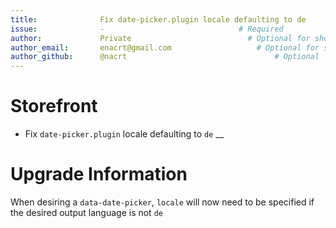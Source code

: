 ```yaml
---
title:              Fix date-picker.plugin locale defaulting to de       # Required
issue:              -                              # Required
author:             Private                          # Optional for shopware employees, Required for external developers
author_email:       enacrt@gmail.com                   # Optional for shopware employees, Required for external developers
author_github:      @nacrt                                 # Optional
---
```

# Storefront
*  Fix `date-picker.plugin` locale defaulting to `de`
__
# Upgrade Information

When desiring a `data-date-picker`, `locale` will now need to be specified if the desired output language is not `de`